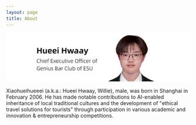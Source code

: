 ```yaml
---
layout: page
title: About
---
```


![1](/images/CEO_of_GBC_ESU.png)

Xiaohueihueeei (a.k.a.: Hueei Hwaay, Willie), male, was born in Shanghai in February 2006. He has made notable contributions to AI-enabled inheritance of local traditional cultures and the development of "ethical travel solutions for tourists" through participation in various academic and innovation & entrepreneurship competitions.